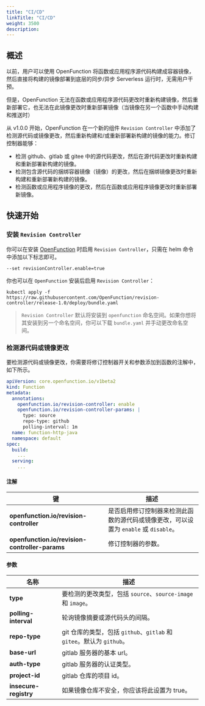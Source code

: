 ```yaml
---
title: "CI/CD"
linkTitle: "CI/CD"
weight: 3500
description:
---
```


## 概述

以前，用户可以使用 OpenFunction 将函数或应用程序源代码构建成容器镜像，然后直接将构建的镜像部署到底层的同步/异步 Serverless 运行时，无需用户干预。

但是，OpenFunction 无法在函数或应用程序源代码更改时重新构建镜像，然后重新部署它，也无法在此镜像更改时重新部署镜像（当镜像在另一个函数中手动构建和推送时）

从 v1.0.0 开始，OpenFunction 在一个新的组件 `Revision Controller` 中添加了检测源代码或镜像更改，然后重新构建和/或重新部署新构建的镜像的能力。修订控制器能够：
- 检测 github、gitlab 或 gitee 中的源代码更改，然后在源代码更改时重新构建和重新部署新构建的镜像。
- 检测包含源代码的捆绑容器镜像（镜像）的更改，然后在捆绑镜像更改时重新构建和重新部署新构建的镜像。
- 检测函数或应用程序镜像的更改，然后在函数或应用程序镜像更改时重新部署新镜像。

## 快速开始

### 安装 `Revision Controller`

你可以在安装 [OpenFunction](https://openfunction.dev/docs/getting-started/installation/#install-openfunction) 时启用 `Revision Controller`，只需在 helm 命令中添加以下标志即可。

```shell
--set revisionController.enable=true
```

你也可以在 `OpenFunction` 安装后启用 `Revision Controller`：

```shell
kubectl apply -f https://raw.githubusercontent.com/OpenFunction/revision-controller/release-1.0/deploy/bundle.yaml
```

> `Revision Controller` 默认将安装到 `openfunction` 命名空间。如果你想将其安装到另一个命名空间，你可以下载 `bundle.yaml` 并手动更改命名空间。

### 检测源代码或镜像更改

要检测源代码或镜像更改，你需要将修订控制器开关和参数添加到函数的注解中，如下所示。

```yaml
apiVersion: core.openfunction.io/v1beta2
kind: Function
metadata:
  annotations:
    openfunction.io/revision-controller: enable
    openfunction.io/revision-controller-params: |
      type: source
      repo-type: github
      polling-interval: 1m
  name: function-http-java
  namespace: default
spec:
  build:
    ...
  serving:
    ...
```

#### 注解

| 键                                            | 描述                                                                                    |
| ---------------------------------------------- | ---------------------------------------------------------------------------------------------- |
| **openfunction.io/revision-controller**        | 是否启用修订控制器来检测此函数的源代码或镜像更改，可以设置为 `enable` 或 `disable`。 |
| **openfunction.io/revision-controller-params** | 修订控制器的参数。                                                            |

#### 参数

| 名称                  | 描述                                                                                                      |
| --------------------- | ---------------------------------------------------------------------------------------------------------------- |
| **type**              | 要检测的更改类型，包括 `source`、`source-image` 和 `image`。                                          |
| **polling-interval**  | 轮询镜像摘要或源代码头的间隔。                                                          |
| **repo-type**         | git 仓库的类型，包括 `github`、`gitlab` 和 `gitee`。默认为 `github`。 |
| **base-url**          | gitlab 服务器的基本 url。                                                                               |
| **auth-type**         | gitlab 服务器的认证类型。                                                                              |
| **project-id**        | gitlab 仓库的项目 id。                                                                                 |
| **insecure-registry** | 如果镜像仓库不安全，你应该将此设置为 true。                                                     |
